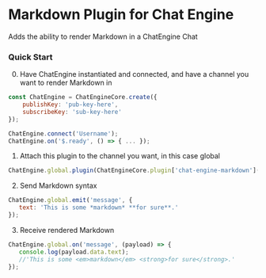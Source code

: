 # Markdown Plugin for Chat Engine

Adds the ability to render Markdown in a ChatEngine Chat

### Quick Start

0. Have ChatEngine instantiated and connected, and have a channel you want to render Markdown in
```js
const ChatEngine = ChatEngineCore.create({
    publishKey: 'pub-key-here',
    subscribeKey: 'sub-key-here'
});

ChatEngine.connect('Username');
ChatEngine.on('$.ready', () => { ... });
```

1. Attach this plugin to the channel you want, in this case global
```js
ChatEngine.global.plugin(ChatEngineCore.plugin['chat-engine-markdown']());
```

2. Send Markdown syntax
```js
ChatEngine.global.emit('message', {
   text: 'This is some *markdown* **for sure**.'
});
```

3. Receive rendered Markdown
```js
ChatEngine.global.on('message', (payload) => {
   console.log(payload.data.text);
   //'This is some <em>markdown</em> <strong>for sure</strong>.'
});
```
